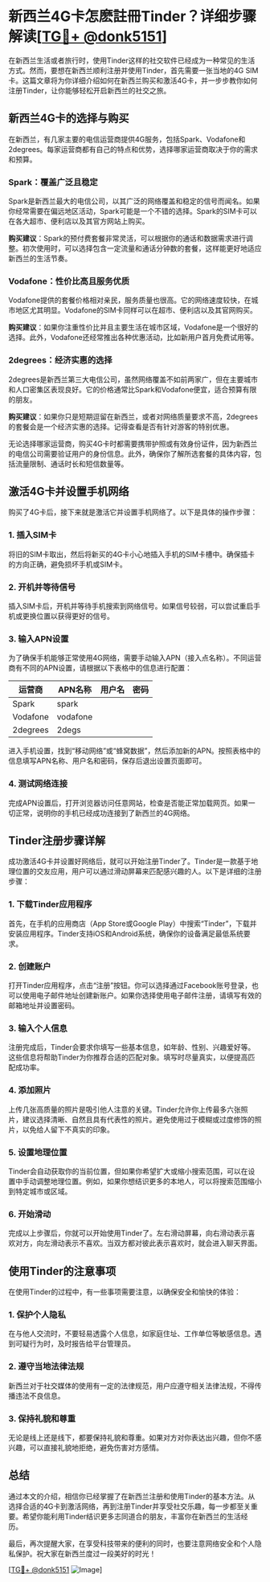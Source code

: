 # 新西兰4G卡怎麽註冊Tinder？详细步骤解读[[TG💪+ @donk5151](https://t.me/s/donk5151)]

在新西兰生活或者旅行时，使用Tinder这样的社交软件已经成为一种常见的生活方式。然而，要想在新西兰顺利注册并使用Tinder，首先需要一张当地的4G SIM卡。这篇文章将为你详细介绍如何在新西兰购买和激活4G卡，并一步步教你如何注册Tinder，让你能够轻松开启新西兰的社交之旅。

## 新西兰4G卡的选择与购买

在新西兰，有几家主要的电信运营商提供4G服务，包括Spark、Vodafone和2degrees。每家运营商都有自己的特点和优势，选择哪家运营商取决于你的需求和预算。

### Spark：覆盖广泛且稳定

Spark是新西兰最大的电信公司，以其广泛的网络覆盖和稳定的信号而闻名。如果你经常需要在偏远地区活动，Spark可能是一个不错的选择。Spark的SIM卡可以在各大超市、便利店以及其官方网站上购买。

**购买建议**：Spark的预付费套餐非常灵活，可以根据你的通话和数据需求进行调整。初次使用时，可以选择包含一定流量和通话分钟数的套餐，这样能更好地适应新西兰的生活节奏。

### Vodafone：性价比高且服务优质

Vodafone提供的套餐价格相对亲民，服务质量也很高。它的网络速度较快，在城市地区尤其明显。Vodafone的SIM卡同样可以在超市、便利店以及其官网购买。

**购买建议**：如果你注重性价比并且主要生活在城市区域，Vodafone是一个很好的选择。此外，Vodafone还经常推出各种优惠活动，比如新用户首月免费试用等。

### 2degrees：经济实惠的选择

2degrees是新西兰第三大电信公司，虽然网络覆盖不如前两家广，但在主要城市和人口密集区表现良好。它的价格通常比Spark和Vodafone便宜，适合预算有限的朋友。

**购买建议**：如果你只是短期逗留在新西兰，或者对网络质量要求不高，2degrees的套餐会是一个经济实惠的选择。记得查看是否有针对游客的特别优惠。

无论选择哪家运营商，购买4G卡时都需要携带护照或有效身份证件，因为新西兰的电信公司需要验证用户的身份信息。此外，确保你了解所选套餐的具体内容，包括流量限制、通话时长和短信数量等。

## 激活4G卡并设置手机网络

购买了4G卡后，接下来就是激活它并设置手机网络了。以下是具体的操作步骤：

### 1. 插入SIM卡

将旧的SIM卡取出，然后将新买的4G卡小心地插入手机的SIM卡槽中。确保插卡的方向正确，避免损坏手机或SIM卡。

### 2. 开机并等待信号

插入SIM卡后，开机并等待手机搜索到网络信号。如果信号较弱，可以尝试重启手机或更换位置以获得更好的信号。

### 3. 输入APN设置

为了确保手机能够正常使用4G网络，需要手动输入APN（接入点名称）。不同运营商有不同的APN设置，请根据以下表格中的信息进行配置：

| 运营商   | APN名称          | 用户名 | 密码 |
|----------|------------------|--------|------|
| Spark    | spark            |        |      |
| Vodafone | vodafone         |        |      |
| 2degrees | 2degs            |        |      |

进入手机设置，找到“移动网络”或“蜂窝数据”，然后添加新的APN。按照表格中的信息填写APN名称、用户名和密码，保存后退出设置页面即可。

### 4. 测试网络连接

完成APN设置后，打开浏览器访问任意网站，检查是否能正常加载网页。如果一切正常，说明你的手机已经成功连接到了新西兰的4G网络。

## Tinder注册步骤详解

成功激活4G卡并设置好网络后，就可以开始注册Tinder了。Tinder是一款基于地理位置的交友应用，用户可以通过滑动屏幕来匹配感兴趣的人。以下是详细的注册步骤：

### 1. 下载Tinder应用程序

首先，在手机的应用商店（App Store或Google Play）中搜索“Tinder”，下载并安装应用程序。Tinder支持iOS和Android系统，确保你的设备满足最低系统要求。

### 2. 创建账户

打开Tinder应用程序，点击“注册”按钮。你可以选择通过Facebook账号登录，也可以使用电子邮件地址创建新账户。如果你选择使用电子邮件注册，请填写有效的邮箱地址并设置密码。

### 3. 输入个人信息

注册完成后，Tinder会要求你填写一些基本信息，如年龄、性别、兴趣爱好等。这些信息将帮助Tinder为你推荐合适的匹配对象。填写时尽量真实，以便提高匹配成功率。

### 4. 添加照片

上传几张高质量的照片是吸引他人注意的关键。Tinder允许你上传最多六张照片，建议选择清晰、自然且具有代表性的照片。避免使用过于模糊或过度修饰的照片，以免给人留下不真实的印象。

### 5. 设置地理位置

Tinder会自动获取你的当前位置，但如果你希望扩大或缩小搜索范围，可以在设置中手动调整地理位置。例如，如果你想结识更多的本地人，可以将搜索范围缩小到特定城市或区域。

### 6. 开始滑动

完成以上步骤后，你就可以开始使用Tinder了。左右滑动屏幕，向右滑动表示喜欢对方，向左滑动表示不喜欢。当双方都对彼此表示喜欢时，就会进入聊天界面。

## 使用Tinder的注意事项

在使用Tinder的过程中，有一些事项需要注意，以确保安全和愉快的体验：

### 1. 保护个人隐私

在与他人交流时，不要轻易透露个人信息，如家庭住址、工作单位等敏感信息。遇到可疑行为时，及时报告给平台管理员。

### 2. 遵守当地法律法规

新西兰对于社交媒体的使用有一定的法律规范，用户应遵守相关法律法规，不得传播违法不良信息。

### 3. 保持礼貌和尊重

无论是线上还是线下，都要保持礼貌和尊重。如果对方对你表达出兴趣，但你不感兴趣，可以直接礼貌地拒绝，避免伤害对方感情。

## 总结

通过本文的介绍，相信你已经掌握了在新西兰注册和使用Tinder的基本方法。从选择合适的4G卡到激活网络，再到注册Tinder并享受社交乐趣，每一步都至关重要。希望你能利用Tinder结识更多志同道合的朋友，丰富你在新西兰的生活经历。

最后，再次提醒大家，在享受科技带来的便利的同时，也要注意网络安全和个人隐私保护。祝大家在新西兰度过一段美好的时光！

[[TG💪+ @donk5151](https://t.me/s/donk5151) ![Image](https://i.postimg.cc/rwNCRYN7/Snipaste-2025-04-30-17-27-05.png)]